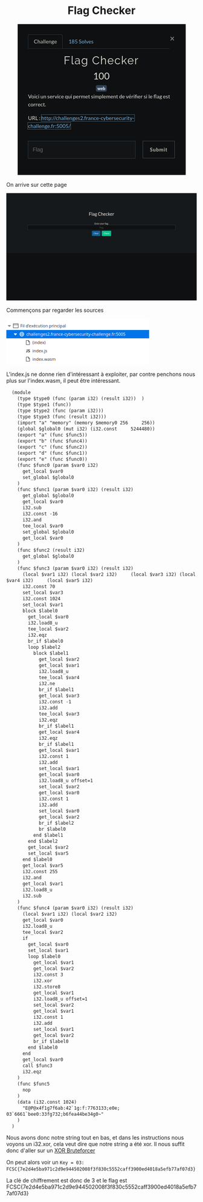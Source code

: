 # <center>Flag Checker</center>

<center>

![](./FC.png)

</center>

On arrive sur cette page

![](./FC1.png)

Commençons par regarder les sources

![](./FC2.png)

L'index.js ne donne rien d'intéressant à exploiter, par contre penchons nous plus sur l'index.wasm, il peut être intéressant.

  
  ```wasm
    (module
      (type $type0 (func (param i32) (result i32))  )
      (type $type1 (func))
      (type $type2 (func (param i32)))
      (type $type3 (func (result i32)))
      (import "a" "memory" (memory $memory0 256     256))
      (global $global0 (mut i32) (i32.const     5244480))
      (export "a" (func $func5))
      (export "b" (func $func4))
      (export "c" (func $func2))
      (export "d" (func $func1))
      (export "e" (func $func0))
      (func $func0 (param $var0 i32)
        get_local $var0
        set_global $global0
      )
      (func $func1 (param $var0 i32) (result i32)
        get_global $global0
        get_local $var0
        i32.sub
        i32.const -16
        i32.and
        tee_local $var0
        set_global $global0
        get_local $var0
      )
      (func $func2 (result i32)
        get_global $global0
      )
      (func $func3 (param $var0 i32) (result i32)
        (local $var1 i32) (local $var2 i32)     (local $var3 i32) (local $var4 i32)     (local $var5 i32)
        i32.const 70
        set_local $var3
        i32.const 1024
        set_local $var1
        block $label0
          get_local $var0
          i32.load8_u
          tee_local $var2
          i32.eqz
          br_if $label0
          loop $label2
            block $label1
              get_local $var2
              get_local $var1
              i32.load8_u
              tee_local $var4
              i32.ne
              br_if $label1
              get_local $var3
              i32.const -1
              i32.add
              tee_local $var3
              i32.eqz
              br_if $label1
              get_local $var4
              i32.eqz
              br_if $label1
              get_local $var1
              i32.const 1
              i32.add
              set_local $var1
              get_local $var0
              i32.load8_u offset=1
              set_local $var2
              get_local $var0
              i32.const 1
              i32.add
              set_local $var0
              get_local $var2
              br_if $label2
              br $label0
            end $label1
          end $label2
          get_local $var2
          set_local $var5
        end $label0
        get_local $var5
        i32.const 255
        i32.and
        get_local $var1
        i32.load8_u
        i32.sub
      )
      (func $func4 (param $var0 i32) (result i32)
        (local $var1 i32) (local $var2 i32)
        get_local $var0
        i32.load8_u
        tee_local $var2
        if
          get_local $var0
          set_local $var1
          loop $label0
            get_local $var1
            get_local $var2
            i32.const 3
            i32.xor
            i32.store8
            get_local $var1
            i32.load8_u offset=1
            set_local $var2
            get_local $var1
            i32.const 1
            i32.add
            set_local $var1
            get_local $var2
            br_if $label0
          end $label0
        end
        get_local $var0
        call $func3
        i32.eqz
      )
      (func $func5
        nop
      )
      (data (i32.const 1024)
        "E@P@x4f1g7f6ab:42`1g:f:7763133;e0e;    03`6661`bee0:33fg732;b6fea44be34g0~"
      )
    )
```

Nous avons donc notre string tout en bas, et dans les instructions nous voyons un i32.xor, cela veut dire que notre string a été xor. Il nous suffit donc d'aller sur un [XOR Bruteforcer]('https://gchq.github.io/CyberChef/#recipe=XOR_Brute_Force(1,100,0,'Standard',false,true,false,'')')

On peut alors voir un ```Key = 03: FCSC{7e2d4e5ba971c2d9e944502008f3f830c5552caff3900ed4018a5efb77af07d3}```

La clé de chiffrement est donc de 3 et le flag est FCSC{7e2d4e5ba971c2d9e944502008f3f830c5552caff3900ed4018a5efb77af07d3}
